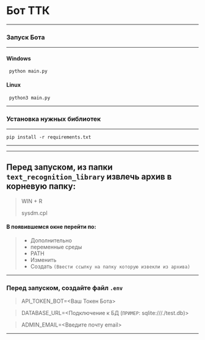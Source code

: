 # Бот ТТК
___
### Запуск **Бота**
___
#### Windows

```shell
 python main.py
```
#### Linux

```shell
 python3 main.py
```

---
### Установка нужных библиотек

---

```shell
pip install -r requirements.txt
```

---

---

## Перед запуском, из папки `text_recognition_library` извлечь архив в корневую папку:
> WIN + R
> 
> sysdm.cpl
#### В появившемся окне перейти по:
> + Дополнительно 
> + переменные среды 
> + PATH 
> + Изменить 
> + Создать `(Ввести ссылку на папку которую извекли из архива)`

---

### Перед запуском, создайте файл `.env`
> API_TOKEN_BOT=<Ваш Токен Бота>

> DATABASE_URL=<Подключение к БД (`ПРИМЕР`: sqlite:///./test.db)>

> ADMIN_EMAIL=<Введите почту email>
---
